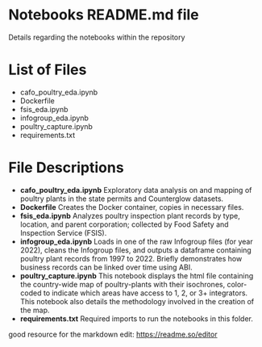 # Notebooks README.md file

Details regarding the notebooks within the repository

# List of Files
- cafo_poultry_eda.ipynb
- Dockerfile
- fsis_eda.ipynb
- infogroup_eda.ipynb
- poultry_capture.ipynb
- requirements.txt

# File Descriptions
- **cafo_poultry_eda.ipynb** Exploratory data analysis on and mapping of poultry plants in the state permits and Counterglow datasets.
- **Dockerfile** Creates the Docker container, copies in necessary files.
- **fsis_eda.ipynb** Analyzes poultry inspection plant records by type, location, and parent corporation; collected by Food Safety and Inspection Service (FSIS).
- **infogroup_eda.ipynb** Loads in one of the raw Infogroup files (for year 2022), cleans the Infogroup files, and outputs a dataframe containing poultry plant records from 1997 to 2022. Briefly demonstrates how business records can be linked over time using ABI.
- **poultry_capture.ipynb** This notebook displays the html file containing the country-wide map of poultry-plants with their isochrones, color-coded to indicate which areas have access to 1, 2, or 3+ integrators. This notebook also details the methodology involved in the creation of the map.
- **requirements.txt** Required imports to run the notebooks in this folder.



good resource for the markdown edit: https://readme.so/editor
